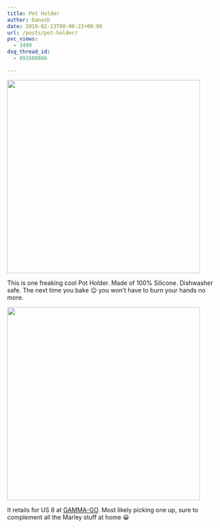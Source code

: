 ```yaml
---
title: Pot Holder
author: Danesh
date: 2010-02-23T00:00:22+00:00
url: /posts/pot-holder/
pvc_views:
  - 3499
dsq_thread_id:
  - 893508886

---
```

<img loading="lazy" class="alignnone size-medium wp-image-2009" title="pot-holder-1" src="/wp-content/uploads/2010/02/pot-holder-1-450x450.jpg" alt="" width="450" height="450" srcset="/wp-content/uploads/2010/02/pot-holder-1-450x450.jpg 450w, /wp-content/uploads/2010/02/pot-holder-1-150x150.jpg 150w, /wp-content/uploads/2010/02/pot-holder-1.jpg 468w" sizes="(max-width: 450px) 100vw, 450px" />

This is one freaking cool Pot Holder. Made of 100% Silicone. Dishwasher safe. The next time you bake 😉 you won&#8217;t have to burn your hands no more.<!--more-->

<img loading="lazy" class="alignnone size-medium wp-image-2008" title="pot-holder-2" src="/wp-content/uploads/2010/02/pot-holder-2-450x450.jpg" alt="" width="450" height="450" srcset="/wp-content/uploads/2010/02/pot-holder-2-450x450.jpg 450w, /wp-content/uploads/2010/02/pot-holder-2-150x150.jpg 150w, /wp-content/uploads/2010/02/pot-holder-2.jpg 468w" sizes="(max-width: 450px) 100vw, 450px" /> 

It retails for US 8 at [GAMMA-GO][1]. Most likely picking one up, sure to complement all the Marley stuff at home 😀

 [1]: http://www.gama-go.com/product.php?productid=16962&cat=0&page=1#